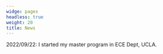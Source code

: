 ```yaml
---
widge: pages
headless: true
weight: 20
title: News
---
```

2022/09/22: I started my master program in ECE Dept, UCLA.
